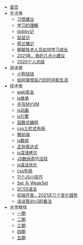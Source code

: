 * [首页](./README.md)
* 生活类
    * [习惯建议](articles/life/l1.md)
    * [学习的理解](articles/life/l2.md)
    * [dobby记](articles/life/l3.md)
    * [鼠鼠记](articles/life/l4.md)
    * [荷兰猪记](articles/life/l5.md)
    * [聊聊技术人员如何学习成长](articles/life/l6.md)
    * [2021年，我的几点小建议](articles/life/l7.md)
    * [2020个人总结](articles/life/l8.md)
* 阅读类
    * [小狗钱钱](articles/read/r1.md)
    * [如何掌控自己的时间和生活](articles/read/r2.md)
* 技术类
    * [web安全](articles/technical/t1.md)
    * [js继承](articles/technical/t2.md)
    * [手写MVVM](articles/technical/t3.md)
    * [js动画](articles/technical/t4.md)
    * [js引擎](articles/technical/t5.md)
    * [函数式编程](articles/technical/t6.md) 
    * [css三栏式布局](articles/technical/t7.md)
    * [微前端](articles/technical/t8.md)
    * [js数组](articles/technical/t9.md)
    * [正则表达式](articles/technical/t10.md)
    * [js深浅拷贝](articles/technical/t11.md)
    * [JS数组奇巧淫技](articles/technical/t12.md)
    * [js语法优化](articles/technical/t13.md)
    * [css布局](articles/technical/t14.md)
    * [11个JS小技巧](articles/technical/t15.md)
    * [Set 与 WeakSet](articles/technical/t16.md)
    * [SCSS语法](articles/technical/t17.md)
    * [前端开发，2021这几个变化趋势](articles/technical/t18.md)
    * [谈谈我对v3的看法](articles/technical/t19.md)
* 古灵精怪
    * [一期](articles/fun/f1.md)
    * [二期](articles/fun/f2.md)
    * [三期](articles/fun/f3.md)
    * [四期](articles/fun/f4.md)
    * [五期](articles/fun/f5.md)